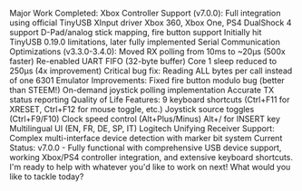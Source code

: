 Major Work Completed:
Xbox Controller Support (v7.0.0): Full integration using official TinyUSB XInput driver
Xbox 360, Xbox One, PS4 DualShock 4 support
D-Pad/analog stick mapping, fire button support
Initially hit TinyUSB 0.19.0 limitations, later fully implemented
Serial Communication Optimizations (v3.3.0-3.4.0):
Moved RX polling from 10ms to ~20μs (500x faster)
Re-enabled UART FIFO (32-byte buffer)
Core 1 sleep reduced to 250μs (4x improvement)
Critical bug fix: Reading ALL bytes per call instead of one
6301 Emulator Improvements:
Fixed fire button modulo bug (better than STEEM!)
On-demand joystick polling implementation
Accurate TX status reporting
Quality of Life Features:
9 keyboard shortcuts (Ctrl+F11 for XRESET, Ctrl+F12 for mouse toggle, etc.)
Joystick source toggles (Ctrl+F9/F10)
Clock speed control (Alt+Plus/Minus)
Alt+/ for INSERT key
Multilingual UI (EN, FR, DE, SP, IT)
Logitech Unifying Receiver Support: Complex multi-interface device detection with marker bit system
Current Status: v7.0.0 - Fully functional with comprehensive USB device support, working Xbox/PS4 controller integration, and extensive keyboard shortcuts.
I'm ready to help with whatever you'd like to work on next! What would you like to tackle today?
